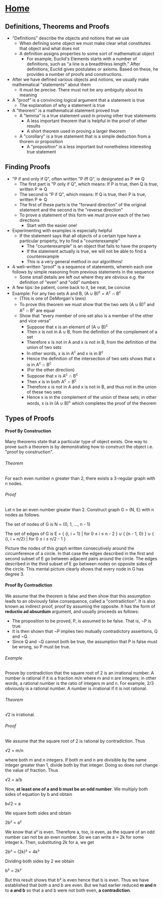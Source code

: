 # [Home](../README.md) 
## Definitions, Theorems and Proofs
* "Definitions" describe the objects and notions that we use
  * When defining some object we must make clear what constitutes that object and what does not
  * A definition assigns properties to some sort of mathematical object
    * For example, Euclid's Elements starts with a number of definitions, such as "a line is a breadthless length." After definitions, Euclid gives postulates or axioms. Based on these, he provides a number of proofs and constructions.
* After we have defined various objects and notions, we usually make mathematical "statements" about them
  * It must be precise. There must not be any ambiguity about its meaning
* A "proof" is a convincing logical argument that a statement is true
  * The explanation of why a statement is true
* A "theorem" is a mathematical statement proved true
  * A "lemma" is a true statement used in proving other true statements
    * A less important theorem that is helpful in the proof of other results
    * A short theorem used in proving a larger theorem
  * A "corollary" is a true statement that is a simple deduction from a thorem or proposition
    * A "proposition" is a less important but nonetheless interesting true statement
## Finding Proofs
* "P if and only if Q", often written "P iff Q", is designated as P &#8660; Q
  * The first part is "P only if Q", which means: If P is true, then Q is true, written P &#8658; Q
  * The second is "P if Q", which means: If Q is true, then P is true, written P &#8656; Q
  * The first of these parts is the "forward direction" of the original statement and the second is the "reverse direction"
  * To prove a statement of this form we must prove each of the two directions
    * Start with the easier one!
* Experimenting with examples is especially helpful
  * If the statement says that all objects of a certain type have a particular property, try to find a "counterexample"
    * The "counterexample" is an object that fails to have the property
    * If the statement actually is true, we will not be able to find a counterexample
    * This is a very general method in our algorithms!
* A well-written "proof" is a sequence of statements, wherein each one follows by simple reasoning from previous statements in the sequence
  * Some small details are left out where they are obvious e.g. the definition of "even" and "odd" numbers
* A few tips: be patient, come back to it, be neat, be concise
* Example: For any two sets A and B, (A &#8746; B)<sup>c</sup> = A<sup>c</sup> &#8745; B<sup>c</sup>
  * (This is one of DeMorgan's laws)
  * To prove this theorem we must show that the two sets (A &#8746; B)<sup>c</sup> and A<sup>c</sup> &#8745; B<sup>c</sup> are equal
  * Show that "every member of one set also is a member of the other and vice versa"
    * Suppose that x is an element of (A &#8746; B)<sup>c</sup>
    * Then x is not in A &#8746; B, from the definition of the complement of a set
    * Therefore x is not in A and x is not in B, from the definition of the union of two sets
    * In other words, x is in A<sup>c</sup> and x is in B<sup>c</sup>
    * Hence the definition of the intersection of two sets shows that x is in A<sup>c</sup> &#8745; B<sup>c</sup>
    * (For the other direction)
    * Suppose that x is A<sup>c</sup> &#8745; B<sup>c</sup>
    * Then x is in both A<sup>c</sup> &#8745; B<sup>c</sup>
    * Therefore x is not in A and x is not in B, and thus not in the union of these two sets
    * Hence x is in the complement of the union of these sets; in other words, x is in (A &#8746; B)<sup>c</sup> which completes the proof of the theorem
## Types of Proofs
#### Proof By Construction
Many theorems state that a particular type of object exists. One way to prove such a theorem is by demonstrating how to construct the object i.e. "proof by construction".

###### Theorem
For each even number n greater than 2, there exists a 3-regular graph with n nodes.

###### Proof
Let n be an even number greater than 2. Construct graph G = (N, E) with n nodes as follows.

The set of nodes of G is N = {0, 1, ..., n - 1}

The set of edges of G is E = { {i, i + 1} | for 0 &le; i &le; n - 2 } &#8746; { {n - 1, 0} } &#8746; { {i, i + n/2} | for 0 &le; i &le; n/2 - 1 }

Picture the nodes of this graph written consecutively around the circumference of a circle. In that case the edges described in the first and second subset of E go between adjacent pairs around the circle. The edges described in the third subset of E go between nodes on opposite sides of the circle. This mental picture clearly shows that every node in G has degree 3. 
#### Proof By Contradiction
We assume that the theorem is false and then show that this assumption leads to an obviously false consequence, called a "contradiction". It is also known as indirect proof, proof by assuming the opposite. It has the form of **reductio ad absurdum** argument, and usually proceeds as follows:

* The proposition to be proved, P, is assumed to be false. That is, &#0172;P is true. 
* It is then shown that &#0172;P implies two mutually contradictory assertions, Q and &#0172;Q.
* Since Q and &#0172;Q cannot both be true, the assumption that P is false must be wrong, so P must be true. 

###### Example
Proove by contradiction that the square root of 2 is an irrational number. A number is rational if it is a fraction m/n where m and n are integers; in other words, a rational number is the ratio of integers m and n. For example, 2/3 obviously is a rational number. A number is irrational if it is not rational. 

###### Theorem
&#8730;2 is irrational.

###### Proof
We assume that the square root of 2 is rational by contradiction. Thus 

&#8730;2 = m/n

where both m and n integers. If both m and n are divisible by the same integer greater than 1, divide both by that integer. Doing so does not change the value of fraction. Thus

&#8730;2 = a/b

Now, **at least one of a and b must be an odd number**. We multiply both sides of equation by b and obtain 

b&#8730;2 = a

We square both sides and obtain 

2b&#0178; = a&#0178;

We know that a&#0178; is even. Therefore a, too, is even, as the square of an odd number can not be an even number. So we can write a = 2k for some integer k. Then, substituting 2k for a, we get

2b&#0178; = (2k)&#0178; = 4k&#0178;

Dividing both sides by 2 we obtain

b&#0178; = 2k&#0178;

But this result shows that b&#0178; is even hence that b is even. Thus we have established that both a and b are even. But we had earlier reduced **m and n** to **a and b** so that a and b were not both even, **a contradiction**.  
